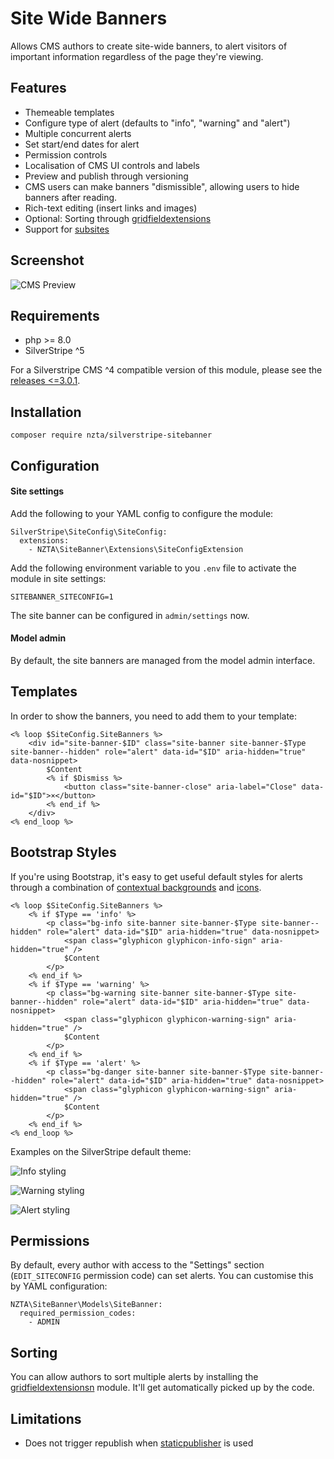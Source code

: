 # Site Wide Banners

Allows CMS authors to create site-wide banners, to alert visitors of important information regardless of the page they're viewing.

## Features

 * Themeable templates
 * Configure type of alert (defaults to "info", "warning" and "alert")
 * Multiple concurrent alerts
 * Set start/end dates for alert
 * Permission controls
 * Localisation of CMS UI controls and labels
 * Preview and publish through versioning
 * CMS users can make banners "dismissible", allowing users to hide banners after reading.
 * Rich-text editing (insert links and images)
 * Optional: Sorting through [gridfieldextensions](https://github.com/symbiote/silverstripe-gridfieldextensions)
 * Support for [subsites](https://github.com/silverstripe/silverstripe-subsites)

## Screenshot

![CMS Preview](docs/_img/cms-screenshot.png)

## Requirements

* php >= 8.0
* SilverStripe ^5

For a Silverstripe CMS ^4 compatible version of this module, please see the [releases <=3.0.1](https://github.com/silverstripe/silverstripe-sitebanner/tree/3.0.1).

## Installation

	composer require nzta/silverstripe-sitebanner

## Configuration

#### Site settings
Add the following to your YAML config to configure the module:

	SilverStripe\SiteConfig\SiteConfig:
	  extensions:
	    - NZTA\SiteBanner\Extensions\SiteConfigExtension

Add the following environment variable to you `.env` file to activate the
 module in site settings:

```
SITEBANNER_SITECONFIG=1
```

The site banner can be configured in `admin/settings` now.

#### Model admin
By default, the site banners are managed from the model admin interface.

## Templates

In order to show the banners, you need to add them to your template:

	<% loop $SiteConfig.SiteBanners %>
        <div id="site-banner-$ID" class="site-banner site-banner-$Type site-banner--hidden" role="alert" data-id="$ID" aria-hidden="true" data-nosnippet>
            $Content
            <% if $Dismiss %>
                <button class="site-banner-close" aria-label="Close" data-id="$ID">×</button>
            <% end_if %>
        </div>
	<% end_loop %>

## Bootstrap Styles

If you're using Bootstrap, it's easy to get useful default styles for alerts
through a combination of [contextual backgrounds](http://getbootstrap.com/css/#helper-classes-backgrounds)
and [icons](http://getbootstrap.com/components/#glyphicons).

	<% loop $SiteConfig.SiteBanners %>
        <% if $Type == 'info' %>
            <p class="bg-info site-banner site-banner-$Type site-banner--hidden" role="alert" data-id="$ID" aria-hidden="true" data-nosnippet>
                <span class="glyphicon glyphicon-info-sign" aria-hidden="true" />
                $Content
            </p>
        <% end_if %>
        <% if $Type == 'warning' %>
            <p class="bg-warning site-banner site-banner-$Type site-banner--hidden" role="alert" data-id="$ID" aria-hidden="true" data-nosnippet>
                <span class="glyphicon glyphicon-warning-sign" aria-hidden="true" />
                $Content
            </p>
        <% end_if %>
        <% if $Type == 'alert' %>
            <p class="bg-danger site-banner site-banner-$Type site-banner--hidden" role="alert" data-id="$ID" aria-hidden="true" data-nosnippet>
                <span class="glyphicon glyphicon-warning-sign" aria-hidden="true" />
                $Content
            </p>
        <% end_if %>
	<% end_loop %>

Examples on the SilverStripe default theme:

![Info styling](docs/_img/info.png)

![Warning styling](docs/_img/warning.png)

![Alert styling](docs/_img/alert.png)

## Permissions

By default, every author with access to the "Settings" section (`EDIT_SITECONFIG` permission code)
can set alerts. You can customise this by YAML configuration:

	NZTA\SiteBanner\Models\SiteBanner:
	  required_permission_codes:
	    - ADMIN

## Sorting

You can allow authors to sort multiple alerts by installing
the [gridfieldextensionsn](https://github.com/symbiote/silverstripe-gridfieldextensions) module.
It'll get automatically picked up by the code.

## Limitations

 * Does not trigger republish when [staticpublisher](https://github.com/silverstripe/silverstripe-staticpublisher) is used

